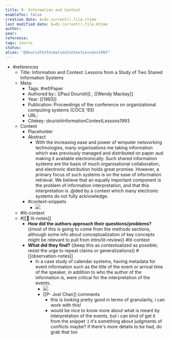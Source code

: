 ```yaml
---
title: R- Information and Context
enableToc: false
creation date: $=dv.current().file.ctime
last modified date: $=dv.current().file.mtime
author: 
year: 
reference: 
tags: source
status: 
alias: "@dourishInformationContextLessons1993"
---
```


- #references
    - Title: Information and Context: Lessons from a Study of Two Shared Information Systems
    - Meta:
        - Tags: #ref/Paper
        - Authored by::  [[Paul Dourish]] ,  [[Wendy Mackay]]
        - Year: [[1993]]
        - Publication: Proceedings of the conference on organizational computing systems (COCS '93)
        - URL: 
        - Citekey: dourishInformationContextLessons1993
    - Content
        - Placeholder
        - Abstract
            - With the increasing ease and power of wmputer netsvorking technologies, many organisations me taking information which was previously managed and distributed on paper aud making it available electronically. Such shared information systems are the basis of much organisational collaboration, and electronic distribution holds great promise. However, a primary focus of such systems is on the ease of information retrieval. We believe that an equally important component is the problem of information interpretation, and that this interpretation is .@ded by a context which many electronic systems do not fully acknowledge.
        - #context-snippets
            - ![](https://firebasestorage.googleapis.com/v0/b/firescript-577a2.appspot.com/o/imgs%2Fapp%2Fmegacoglab%2Fbn89OKb1ff.png?alt=media&token=6c0c863d-6897-4e79-ba19-94f070efa129)
    - #lit-context
    - #[[📝 lit-notes]]
        - **How did the authors approach their questions/problems?** ((most of this is going to come from the methods sections, although some info about conceptualization of key concepts might be relevant to pull from intro/lit-review)) #lit-context
        - **What did they find?** ((keep this as contextualized as possible; resist the urge to repeat claims or generalizations)) #[[observation-notes]]
            - In a case study of calendar systems, having metadata for event information such as the title of the event or arrival time of the speaker, in addition to who the author of the information is, were critical for the interpretation of the events. 
                - ![](https://firebasestorage.googleapis.com/v0/b/firescript-577a2.appspot.com/o/imgs%2Fapp%2Fmegacoglab%2F6SVrexUrhm.png?alt=media&token=cfa14f44-409a-4991-83e1-6c7a6b2528a4)
                - [[P- Joel Chan]] comments
                    - this is looking pretty good in terms of granularity, i can work with this!
                    - would be nice to know more about what is meant by interpretation of the events, but i can kind of get it from the snippet :) it's something about judgments of conflicts maybe? if there's more details to be had, do grab that too